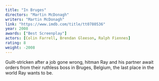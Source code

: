 ```yaml
---
title: "In Bruges"
directors: "Martin McDonagh"
writers: "Martin McDonagh"
link: "https://www.imdb.com/title/tt0780536"
year: 2008
awards: ["Best Screenplay"]
actors: [Colin Farrell, Brendan Gleeson, Ralph Fiennes]
rating: 8
weight: -2008
---
```

Guilt-stricken after a job gone wrong, hitman Ray and his partner await orders from their ruthless boss in Bruges, Belgium, the last place in the world Ray wants to be.